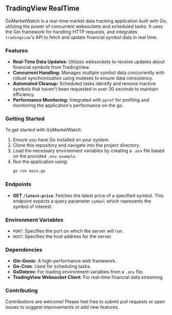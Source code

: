 ## TradingView RealTime

GoMarketWatch is a real-time market data tracking application built with Go, utilizing the power of concurrent websockets and scheduled tasks. It uses the Gin framework for handling HTTP requests, and integrates `tradingview`'s API to fetch and update financial symbol data in real time.

### Features
- **Real-Time Data Updates:** Utilizes websockets to receive updates about financial symbols from TradingView.
- **Concurrent Handling:** Manages multiple symbol data concurrently with robust synchronization using mutexes to ensure data consistency.
- **Automated Cleanup:** Scheduled tasks identify and remove inactive symbols that haven't been requested in over 30 seconds to maintain efficiency.
- **Performance Monitoring:** Integrated with `pprof` for profiling and monitoring the application's performance on the go.

### Getting Started
To get started with GoMarketWatch:
1. Ensure you have Go installed on your system.
2. Clone this repository and navigate into the project directory.
3. Load the necessary environment variables by creating a `.env` file based on the provided `.env.example`.
4. Run the application using:
   ```bash
   go run main.go
   ```

### Endpoints
- **GET `/latest-price`**: Fetches the latest price of a specified symbol. This endpoint expects a query parameter `symbol` which represents the symbol of interest.

### Environment Variables
- `PORT`: Specifies the port on which the server will run.
- `HOST`: Specifies the host address for the server.

### Dependencies
- **Gin-Gonic**: A high-performance web framework.
- **Go-Cron**: Used for scheduling tasks.
- **GoDotenv**: For loading environment variables from a `.env` file.
- **TradingView Websocket Client**: For real-time financial data streaming.

### Contributing
Contributions are welcome! Please feel free to submit pull requests or open issues to suggest improvements or add new features.
